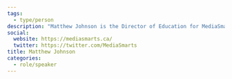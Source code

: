 ```yaml
---
tags:
  - type/person
description: "Matthew Johnson is the Director of Education for MediaSmarts, Canada’s center for digital and media literacy. He is the author of many of MediaSmarts’ lessons, parent materials and interactive resources and a lead on MediaSmarts’ Young Canadians in a Wired World research project. As an acknowledged expert in digital literacy and its implementation in Canadian curricula, Matthew is the architect of MediaSmarts’ Use, Understand, Create: Digital Literacy Framework for Canadian K-12 Schools."
social:
  website: https://mediasmarts.ca/
  twitter: https://twitter.com/MediaSmarts
title: Matthew Johnson
categories:
  - role/speaker
---
```

